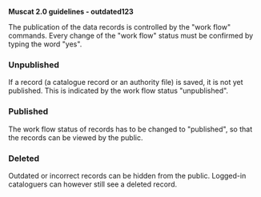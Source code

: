 **Muscat 2.0 guidelines - outdated123**

The publication of the data records is controlled by the "work flow" commands. Every change of the "work flow" status must be confirmed by typing the word "yes".

### Unpublished

If a record (a catalogue record or an authority file) is saved, it is not yet published. This is indicated by the work flow status "unpublished".

### Published

The work flow status of records has to be changed to "published", so that the records can be viewed by the public.

### Deleted

Outdated or incorrect records can be hidden from the public. Logged-in cataloguers can however still see a deleted record.
